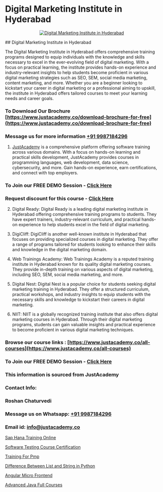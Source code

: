 # Digital Marketing Institute in Hyderabad

<p align="center">
  <a href="https://justacademy.co/course-detail/digital-marketing">
    <img src="https://justacademy.co/storage2/course_image/1676636720_course_image.webp" alt="Digital Marketing Institute in Hyderabad">
  </a>
</p>
## Digital Marketing Institute in Hyderabad

The Digital Marketing Institute in Hyderabad offers comprehensive training programs designed to equip individuals with the knowledge and skills necessary to excel in the ever-evolving field of digital marketing. With a focus on practical learning, the institute provides hands-on experience and industry-relevant insights to help students become proficient in various digital marketing strategies such as SEO, SEM, social media marketing, content marketing, and more. Whether you are a beginner looking to kickstart your career in digital marketing or a professional aiming to upskill, the institute in Hyderabad offers tailored courses to meet your learning needs and career goals.
### To Download Our Brochure [https://www.justacademy.co/download-brochure-for-free](https://www.justacademy.co/download-brochure-for-free)
### Message us for more information [+91 9987184296](https://api.whatsapp.com/send?phone=919987184296)

1) [JustAcademy](https://justacademy.co) is a comprehensive platform offering software training across various domains. With a focus on hands-on learning and practical skills development, JustAcademy provides courses in programming languages, web development, data science, cybersecurity, and more. Gain hands-on experience, earn certifications, and connect with top employers.

### To Join our FREE DEMO Session - [Click Here](https://www.justacademy.co/register-for-course-demo/)
### Request discount for this course - [Click Here](https://justacademy.co/contact-us/)

2) Digital Ready: Digital Ready is a leading digital marketing institute in Hyderabad offering comprehensive training programs to students. They have expert trainers, industry-relevant curriculum, and practical hands-on experience to help students excel in the field of digital marketing.

3) DigiCliff: DigiCliff is another well-known institute in Hyderabad that focuses on providing specialized courses in digital marketing. They offer a range of programs tailored for students looking to enhance their skills and knowledge in the digital marketing domain.

4) Web Trainings Academy: Web Trainings Academy is a reputed training institute in Hyderabad known for its quality digital marketing courses. They provide in-depth training on various aspects of digital marketing, including SEO, SEM, social media marketing, and more.

5) Digital Nest: Digital Nest is a popular choice for students seeking digital marketing training in Hyderabad. They offer a structured curriculum, practical workshops, and industry insights to equip students with the necessary skills and knowledge to kickstart their careers in digital marketing.

6) NIIT: NIIT is a globally recognized training institute that also offers digital marketing courses in Hyderabad. Through their digital marketing programs, students can gain valuable insights and practical experience to become proficient in various digital marketing techniques.

### Browse our course links : [https://www.justacademy.co/all-courses](https://www.justacademy.co/all-courses) 
### To Join our FREE DEMO Session - [Click Here](https://www.justacademy.co/register-for-course-demo)


### This information is sourced from JustAcademy
### Contact Info:
### Roshan Chaturvedi
### Message us on Whatsapp: [+91 9987184296](https://api.whatsapp.com/send?phone=919987184296)
### Email id: [info@justacademy.co](mailto:info@justacademy.co)
                
[Sap Hana Training Online](https://www.linkedin.com/pulse/sap-hana-training-online-justacademy-beangaluru-2ylzc/)

[Software Testing Course Certification](https://www.linkedin.com/pulse/software-testing-course-certification-justacademy-kolkata-76are?trackingId=kXOToXlNl0QNXrjLs3KXdQ%3D%3D&lipi=urn%3Ali%3Apage%3Ad_flagship3_company_admin%3BZ3buGVXtSt2MpOd2OMz6cQ%3D%3D)

[Training For Pmp](https://medium.com/@ranemanish460/training-for-pmp-c8415f2c64cb)

[Difference Between List and String in Python](https://medium.com/@mistersumit961/difference-between-list-and-string-in-python-a4a30061aef1)

[Angular Micro Frontend](https://justacademyin.github.io/justacademy/angular-micro-frontend)

[Advanced Java Full Courses](https://justacademyin.github.io/justacademy/advanced-java-full-courses)

